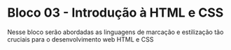 # Bloco 03 - Introdução à HTML e CSS

Nesse bloco serão abordadas as linguagens de marcação e estilização tão cruciais para o desenvolvimento web HTML e CSS
